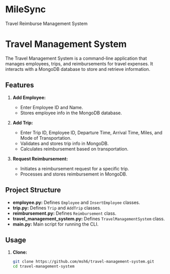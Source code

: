 # MileSync
 Travel Reimburse Management System

# Travel Management System

The Travel Management System is a command-line application that manages employees, trips, and reimbursements for travel expenses. It interacts with a MongoDB database to store and retrieve information.

## Features

1. **Add Employee:**
   - Enter Employee ID and Name.
   - Stores employee info in the MongoDB database.

2. **Add Trip:**
   - Enter Trip ID, Employee ID, Departure Time, Arrival Time, Miles, and Mode of Transportation.
   - Validates and stores trip info in MongoDB.
   - Calculates reimbursement based on transportation.

3. **Request Reimbursement:**
   - Initiates a reimbursement request for a specific trip.
   - Processes and stores reimbursement in MongoDB.

## Project Structure

- **employee.py:** Defines `Employee` and `InsertEmployee` classes.
- **trip.py:** Defines `Trip` and `AddTrip` classes.
- **reimbursement.py:** Defines `Reimbursement` class.
- **travel_management_system.py:** Defines `TravelManagementSystem` class.
- **main.py:** Main script for running the CLI.

## Usage

1. **Clone:**

   ```bash
   git clone https://github.com/msh6/travel-management-system.git
   cd travel-management-system
